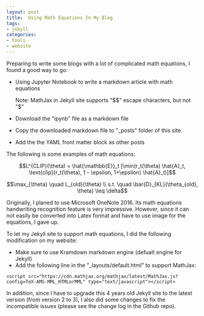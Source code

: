 ```yaml
---
layout: post
title:  Using Math Equations In My Blog
tags: 
- jekyll
categories:
- tools
- website
---
```


Preparing to write some blogs with a lot of complicated math equations, I found a good way to go: 

-  Using Jupyter Notebook to write a markdown article with math equations 

     Note: MathJax in Jekyll site supports "$$" escape characters, but not "$"  

-  Download the "ipynb" file as a markdown file
-  Copy the downloaded markdown file to "_posts" folder of this site.  
-  Add the the YAML front matter block as other posts 

The following is some examples of math equations: 

$$L^{CLIP}(\theta) = \hat{\mathbb{E}}_t [\min(r_t(\theta) \hat{A}_t, \text{clip}(r_t(\theta), 1 - \epsilon, 1+\epsilon) \hat{A}_t)]$$

$$\max_{\theta} \quad L_{old}(\theta)  \\
s.t. \quad \bar{D}_{KL}(\theta_{old}, \theta) \leq \delta$$

Originally, I planed to use Microsoft OneNote 2016. Its math equations handwriting recognition feature is very impressive. However, since it can not easily be converted into Latex format and have to use image for the equations, I gave up. 

To let my Jekyll site to support math equations, I did the following modification on my website: 

- Make sure to use Kramdown markdown engine (defualt engine for Jekyll)
- Add the following line in the "_layouts/default.html" to support MathJax: 

```
<script src="https://cdn.mathjax.org/mathjax/latest/MathJax.js?config=TeX-AMS-MML_HTMLorMML" type="text/javascript"></script>
```

In addition, since I have to upgrade this 4 years old Jekyll site to the latest version (from version 2 to 3), I also did some changes to fix the incompatible issues (please see the change log in the Github repo). 


